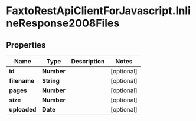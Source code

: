 # FaxtoRestApiClientForJavascript.InlineResponse2008Files

## Properties
Name | Type | Description | Notes
------------ | ------------- | ------------- | -------------
**id** | **Number** |  | [optional] 
**filename** | **String** |  | [optional] 
**pages** | **Number** |  | [optional] 
**size** | **Number** |  | [optional] 
**uploaded** | **Date** |  | [optional] 


